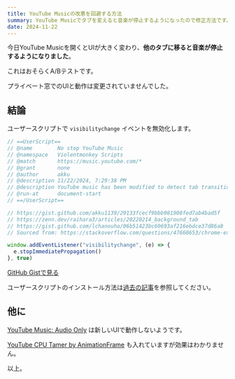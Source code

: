 ```yaml
---
title: YouTube Musicの改悪を回避する方法
summary: YouTube Musicでタブを変えると音楽が停止するようになったので修正方法です。
date: 2024-11-22
---
```


今日YouTube Musicを開くとUIが大きく変わり、**他のタブに移ると音楽が停止するようになりました**。

これはおそらくA/Bテストです。

プライベート窓でのUIと動作は変更されていませんでした。

## 結論

ユーザースクリプトで `visibilitychange` イベントを無効化します。

```js
// ==UserScript==
// @name        No stop YouTube Music
// @namespace   Violentmonkey Scripts
// @match       https://music.youtube.com/*
// @grant       none
// @author      akku
// @description 11/22/2024, 7:29:38 PM
// @description YouTube music has been modified to detect tab transitions and stop the music.
// @run-at      document-start
// ==/UserScript==

// https://gist.github.com/akku1139/29133fcecf9bbb981908fed7ab4bad5f
// https://zenn.dev/raihara3/articles/20220214_background_tab
// https://gist.github.com/lchanouha/06b51423bc60693af216ebdce37d86a8
// Sourced from: https://stackoverflow.com/questions/47660653/chrome-extension-how-to-disable-page-visibility-api

window.addEventListener("visibilitychange", (e) => {
  e.stopImmediatePropagation()
}, true)
```

[GitHub Gistで見る](https://gist.github.com/akku1139/29133fcecf9bbb981908fed7ab4bad5f)

ユーザースクリプトのインストール方法は[過去の記事](/blog/discord-cat/#%E3%83%A6%E3%83%BC%E3%82%B6%E3%83%BC%E3%82%B9%E3%82%AF%E3%83%AA%E3%83%97%E3%83%88%E7%89%88%E3%81%AE%E5%85%A5%E3%82%8C%E6%96%B9)を参照してください。

## 他に

[YouTube Music: Audio Only](https://greasyfork.org/en/scripts/486384-youtube-music-audio-only) は新しいUIで動作しないようです。

[YouTube CPU Tamer by AnimationFrame](https://greasyfork.org/en/scripts/431573-youtube-cpu-tamer-by-animationframe) も入れていますが効果はわかりません。

以上。
